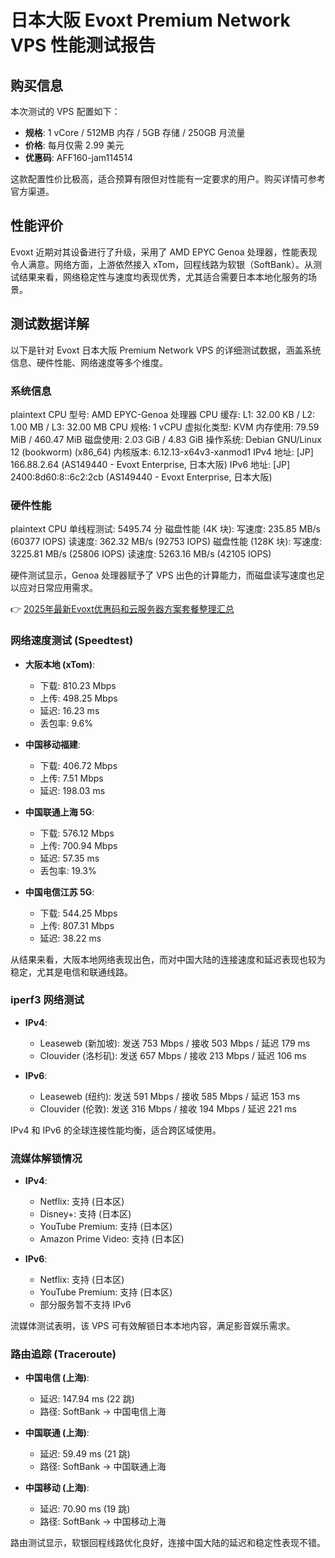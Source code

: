 # 日本大阪 Evoxt Premium Network VPS 性能测试报告

## 购买信息

本次测试的 VPS 配置如下：

- **规格**: 1 vCore / 512MB 内存 / 5GB 存储 / 250GB 月流量
- **价格**: 每月仅需 2.99 美元
- **优惠码**: AFF160-jam114514

这款配置性价比极高，适合预算有限但对性能有一定要求的用户。购买详情可参考官方渠道。

## 性能评价

Evoxt 近期对其设备进行了升级，采用了 AMD EPYC Genoa 处理器，性能表现令人满意。网络方面，上游依然接入 xTom，回程线路为软银（SoftBank）。从测试结果来看，网络稳定性与速度均表现优秀，尤其适合需要日本本地化服务的场景。

## 测试数据详解

以下是针对 Evoxt 日本大阪 Premium Network VPS 的详细测试数据，涵盖系统信息、硬件性能、网络速度等多个维度。

### 系统信息

plaintext
CPU 型号: AMD EPYC-Genoa 处理器
CPU 缓存: L1: 32.00 KB / L2: 1.00 MB / L3: 32.00 MB
CPU 规格: 1 vCPU
虚拟化类型: KVM
内存使用: 79.59 MiB / 460.47 MiB
磁盘使用: 2.03 GiB / 4.83 GiB
操作系统: Debian GNU/Linux 12 (bookworm) (x86_64)
内核版本: 6.12.13-x64v3-xanmod1
IPv4 地址: [JP] 166.88.2.64 (AS149440 - Evoxt Enterprise, 日本大阪)
IPv6 地址: [JP] 2400:8d60:8::6c2:2cb (AS149440 - Evoxt Enterprise, 日本大阪)

### 硬件性能

plaintext
CPU 单线程测试: 5495.74 分
磁盘性能 (4K 块):
  写速度: 235.85 MB/s (60377 IOPS)
  读速度: 362.32 MB/s (92753 IOPS)
磁盘性能 (128K 块):
  写速度: 3225.81 MB/s (25806 IOPS)
  读速度: 5263.16 MB/s (42105 IOPS)

硬件测试显示，Genoa 处理器赋予了 VPS 出色的计算能力，而磁盘读写速度也足以应对日常应用需求。

👉 [2025年最新Evoxt优惠码和云服务器方案套餐整理汇总](https://bit.ly/evoxt)

### 网络速度测试 (Speedtest)

- **大阪本地 (xTom)**:
  - 下载: 810.23 Mbps
  - 上传: 498.25 Mbps
  - 延迟: 16.23 ms
  - 丢包率: 9.6%

- **中国移动福建**:
  - 下载: 406.72 Mbps
  - 上传: 7.51 Mbps
  - 延迟: 198.03 ms

- **中国联通上海 5G**:
  - 下载: 576.12 Mbps
  - 上传: 700.94 Mbps
  - 延迟: 57.35 ms
  - 丢包率: 19.3%

- **中国电信江苏 5G**:
  - 下载: 544.25 Mbps
  - 上传: 807.31 Mbps
  - 延迟: 38.22 ms

从结果来看，大阪本地网络表现出色，而对中国大陆的连接速度和延迟表现也较为稳定，尤其是电信和联通线路。

### iperf3 网络测试

- **IPv4**:
  - Leaseweb (新加坡): 发送 753 Mbps / 接收 503 Mbps / 延迟 179 ms
  - Clouvider (洛杉矶): 发送 657 Mbps / 接收 213 Mbps / 延迟 106 ms

- **IPv6**:
  - Leaseweb (纽约): 发送 591 Mbps / 接收 585 Mbps / 延迟 153 ms
  - Clouvider (伦敦): 发送 316 Mbps / 接收 194 Mbps / 延迟 221 ms

IPv4 和 IPv6 的全球连接性能均衡，适合跨区域使用。

### 流媒体解锁情况

- **IPv4**:
  - Netflix: 支持 (日本区)
  - Disney+: 支持 (日本区)
  - YouTube Premium: 支持 (日本区)
  - Amazon Prime Video: 支持 (日本区)

- **IPv6**:
  - Netflix: 支持 (日本区)
  - YouTube Premium: 支持 (日本区)
  - 部分服务暂不支持 IPv6

流媒体测试表明，该 VPS 可有效解锁日本本地内容，满足影音娱乐需求。

### 路由追踪 (Traceroute)

- **中国电信 (上海)**:
  - 延迟: 147.94 ms (22 跳)
  - 路径: SoftBank → 中国电信上海

- **中国联通 (上海)**:
  - 延迟: 59.49 ms (21 跳)
  - 路径: SoftBank → 中国联通上海

- **中国移动 (上海)**:
  - 延迟: 70.90 ms (19 跳)
  - 路径: SoftBank → 中国移动上海

路由测试显示，软银回程线路优化良好，连接中国大陆的延迟和稳定性表现不错。